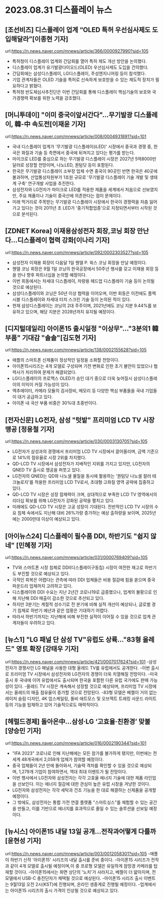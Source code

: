 # 2023.08.31 디스플레이 뉴스

## [조선비즈] 디스플레이 업계 “OLED 특허 우선심사제도 도입해달라”[이종현 기자]
url:https://n.news.naver.com/mnews/article/366/0000927990?sid=105
- 특허청이 디스플레이 업계와 간담회를 열어 특허 제도 개선 방안을 논의했다.
- 디스플레이 업계가 유기발광다이오드(OLED) 우선심사제도 도입을 건의했다.
- 간담회에는 삼성디스플레이, LG디스플레이, 주성엔지니어링 등이 참석했다.
- 기업 관계자들은 OLED 기술을 특허로 신속하게 보호받을 수 있는 제도적 장치가 필요하다고 밝혔다.
- 특허청 반도체심사추진단은 이번 간담회를 통해 디스플레이 핵심기술의 보호와 국가경쟁력 확보를 위한 노력을 강조했다.

## [머니투데이] "이미 중국이앞서간다"…무기발광 디스플레이, 韓-中 속도전[이재윤 기자]
url:https://n.news.naver.com/mnews/article/008/0004931891?sid=101
- 국내 디스플레이 업계가 '무기발광 디스플레이(iLED)' 시장에서 중국과 경쟁 중, 한국은 화질과 기술 등 측면에서 중국에 뒤쳐지고 있다는 평가를 받는다.
- 마이크로 LED를 중심으로 하는 무기발광 디스플레이 시장은 2027년 5억8000만 달러로 성장할 전망이며, 나노LED, 퀀텀닷 등이 포함된다.
- 한국은 무기발광 디스플레이 소부장 업체 수면 중국이 90곳인 반면 한국은 40곳에 불과하며, 산업통상자원부가 1조원 규모로 '무기발광 디스플레이 기술 개발 및 생태계 구축' 연구개발 사업을 추진한다.
- 삼성전자와 LG전자가 마이크로 LED를 적용한 제품을 세계에서 처음으로 선보였지만, 주요 제품이나 기술이 중국산에 의존한다는 점이 문제이다.
- 미래 먹거리로 주목받는 무기발광 디스플레이 시장에서 한국이 경쟁력을 차츰 잃어가고 있다는 것이 2011년 초 LED가 '중기적합업종'으로 지정되면서부터 시작된 것으로 분석된다.

## [ZDNET Korea] 이재용삼성전자 회장,코닝 회장 만난다...디스플레이 협력 강화[이나리 기자]
url:https://n.news.naver.com/mnews/article/092/0002303527?sid=105
- 삼성전자 이재용 회장이 다음달 1일 웬델 P. 윅스 코닝 회장을 만날 예정이다.
- 웬델 코닝 회장은 9월 1일 코닝의 한국공장에서 50주년 행사를 갖고 이재용 회장 등을 만나 향후 파트너십을 논의할 예정이다.
- 이번 회동에서는 차세대 디스플레이, 차량용 헤드업 디스플레이 기술 등이 논의될 것으로 예상된다.
- 삼성디스플레이와 코닝은 50년 이상 협력을 이어오며, 이번 회동은 이전에도 플렉시블 디스플레이와 차세대 터치 스크린 기술 등이 논의된 적이 있다.
- 현재 삼성디스플레이는 코닝의 2대 주주이며, 2021년에도 코닝 지분 9.44%를 보유하고 있으며, 해당 지분은 2028년까지 유지될 예정이다.

## [디지털데일리] 아이폰15 출시일정 "이상무"…"3분의1 韓 부품" 기대감 "솔솔"[김도현 기자]
url:https://n.news.naver.com/mnews/article/138/0002155628?sid=105
- 애플의 스마트폰 신제품이 정상적인 일정을 소화할 전망이다. 
- 아이폰15시리즈는 4개 모델로 구성되며 기전 변화로 인한 초기 불안이 있었으나 협력사가 처리하여 문제가 해결되었다. 
- LG디스플레이의 프로맥스 OLED가 승인 대기 중으로 더욱 늦어질시 삼성디스플레이의 이익이 커질 가능성이 있다. 
- 액추에이터, 카메라 모듈의 검사장비, 메모리 등 다양한 핵심 부품들을 국내 기업들이 대거 공급하고 있다. 
- 아이폰 내 국산 부품 비중은 30%대 초중반이다.

## [전자신문] LG전자, 삼성 "텃밭" 프리미엄 LCD TV 시장 맹공 [정용철 기자]
url:https://n.news.naver.com/mnews/article/030/0003130705?sid=105
- LG전자가 삼성과의 경쟁에서 프리미엄 LCD TV 시장에서 끌어올리며, 금액 기준으로 14%의 점유율로 시장 2위를 차지했다.
- QD-LCD TV 시장에서 삼성전자가 지배적인 지위를 가지고 있지만, LG전자의 QNED TV 출시로 맹공을 퍼붓고 있다.
- LG전자의 QNED는 QD와 나노셀 물질을 동시에 활용하는 '퀀텀닷 나노셀 컬러 테크놀로지'를 적용한 프리미엄 LCD TV로서, 초대형·고화질 영역 공략에 집중하고 있다.
- QD-LCD TV 시장은 성장 잠재력이 크며, 상대적으로 부족한 LCD TV 영역에서의 리더십 확보를 위해 LG전자가 강화된 공략을 펼치고 있다.
- 미래에도 QD-LCD TV 시장은 고공 성장이 기대된다. 전반적인 LCD TV 시장의 수요 침체 속에서도 지난해 대비 26%가량 증가하는 예상 출하량을 보이며, 2025년에는 2000만대 이상이 예상되고 있다.

## [아이뉴스24] 디스플레이 필수품 DDI, 하반기도 "쉽지 않네" [민혜정 기자]
url:https://n.news.naver.com/mnews/article/031/0000769409?sid=105
- TV와 스마트폰 시장 침체로 DDI(디스플레이구동칩) 시장이 여전한 재고로 하반기도 부진할 것으로 예상되고 있다.
- 극적인 회복은 어렵다는 관측에 따라 DDI 업체들은 비용 절감에 힘을 쏟으며 중국 파운드리 업체까지 고려하고 있다.
- 디스플레이와 DDI 수요는 지난 2년간 코로나19로 급증했으나, 업계의 불황으로 인해 지난해 DDI 매출이 감소한 것으로 추산되고 있다.
- 하지만 3분기는 계절적 성수기로 전 분기에 비해 실적 개선이 예상되나, 글로벌 경기 침체로 하반기 예년과 같은 업황은 기대하기 어렵다.
- 따라서 하반기까지는 지난해에 비해 부진한 실적이 이어질 수 있을 것으로 업계 관계자들이 우려하고 있다.

## [뉴스1] "LG 패널 단 삼성 TV"유럽도 상륙…"83형 올레드" 영토 확장 [강태우 기자]
url:https://n.news.naver.com/mnews/article/421/0007017624?sid=101
-삼성전자가 경쟁사인 LG 패널을 사용한 대형 올레드 TV를 유럽에서도 공개한다.
-이번 출시로 프리미엄 TV 시장에서 삼성전자와 LG전자의 경쟁이 더욱 치열해질 전망이다.
-미국 출시 후 국내에 이어 유럽에서도 출시되며 한국을 포함한 다른 유럽 국가에도 판매 가능성이 있다.
-올레드 TV 시장은 계속해서 성장할 것으로 예상되며, 프리미엄 TV 시장에서는 올레드의 매출 점유율이 증가할 것으로 전망된다.
-83형 모델은 베젤이 거의 없는 레이저 슬림 디자인, 4K 업스케일링, 돌비 애트모스 및 오브젝트 트래킹 사운드 라이트 등의 기능을 탑재하고 있어 기술적으로도 매력적이다.

## [헤럴드경제] 돌아온中…삼성·LG ‘고효율·친환경’ 맞불 [양승민 기자]
url:https://n.news.naver.com/mnews/article/016/0002190344?sid=101
- "IFA 2023" 코로나로 인해 지난해에는 모든 참가를 불가하게 됐지만, 이번에는 전 세계 48개국에서 2,059개 업체가 참여할 예정이다.
- 중국 업체들이 2년 만에 돌아와서, 기술력 격차를 확인할 수 있을 것으로 예상되며, 1,279개 기업이 참여하면서, 역대 최대 이벤트가 될 전망이다.
- 이번 행사에서 LG전자와 삼성전자는 각각 고효율 에너지 기술에 대한 제품 라인업을 선보인다. 이는 에너지 절감에 대한 관심이 높은 유럽 시장을 겨냥한 것이다.
- LG전자와 삼성전자는 각각 세탁과 건조 기능을 한 대로 해결하는 신제품을 공개할 예정이다.
- 그 밖에도, 삼성전자는 통합 가전 연결 플랫폼 "스마트싱스"를 체험할 수 있는 공간을 만들고, 이를 기반으로 에너지를 효과적으로 줄일 수 있는 솔루션을 선보일 예정이다.

## [뉴시스] 아이폰15 내달 13일 공개…전작과어떻게 다를까[윤현성 기자]
url:https://n.news.naver.com/mnews/article/003/0012058301?sid=105
-애플이 하반기 신작 '아이폰15' 시리즈의 내달 출시를 준비 중이다. 
-아이폰15 시리즈가 전작과 같이 4개 모델로 출시될 예정이며,이 중 프로형 모델은 유일하게 잠망경 카메라를 탑재할 것이다. 
-아이폰15에서는 화면 상단의 '노치'가 사라지고, 베젤이 더 얇아지며, 전 모델에서 USB-C 충전단자가 채택될 것으로 예상된다. 
-아이폰15 시리즈 출시 이벤트는 9월13일 오전 2시(KST)에 진행되며, 온라인 생중계로 진행될 예정이다. 
-업계에서는 아이폰15 시리즈의 출시 가격이 인상될 것으로 예상되고 있다.